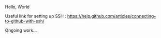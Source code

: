 Hello, World

Useful link for setting up SSH : https://help.github.com/articles/connecting-to-github-with-ssh/

Ongoing work...
